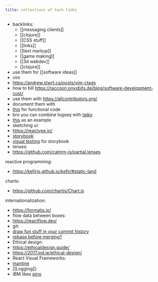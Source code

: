 ```yaml
---
title: collections of tech links
---
```


- backlinks:
  - [[messaging clients]]
  - [[clojure]]
  - [[CSS stuff]]
  - [[links]]
  - [[text markup]]
  - [[game making]]
  - [[3d webdev]]
  - [[clojure]]
- use them for [[software ideas]]
- vim
- https://andrew.stwrt.ca/posts/vim-ctags
- how to bill https://raccoon.onyxbits.de/blog/software-development-cost/
- use them with https://allcontributors.org/
- document them with
- [this](https://github.com/JesterXL/hm-doc) for functional code
- bro you can combine logseq with [taiko](https://github.com/getgauge/taiko)
- [this](https://stripe.com/docs/webhooks/integration-builder) as an example
- sketching ui: 
- https://reactype.io/
- [storybook](https://storybook.js.org/)
- [visual testing](https://www.chromatic.com/) for storybook
- lenses:
- https://github.com/calmm-js/partial.lenses

reactive programming:
- https://kefirjs.github.io/kefir/#static-land

charts:
- https://github.com/chartjs/Chart.js

internationalization:
- https://formatjs.io/
- flow data between boxes: 
- https://reactflow.dev/
- git:
- [draw fun stuff in your commit history](https://github.com/gelstudios/gitfiti)
- [rebase before merging?](https://www.atlassian.com/git/tutorials/rewriting-history/git-rebase)
- Ethical design:
- https://ethicaldesign.guide/
- https://2017.ind.ie/ethical-design/
- React Visual Frameworks:
- [mantine](https://mantine.dev/guides/dark-theme/)
- [[Logging]]:
- IBM likes [pino](https://github.com/pinojs/pino)
